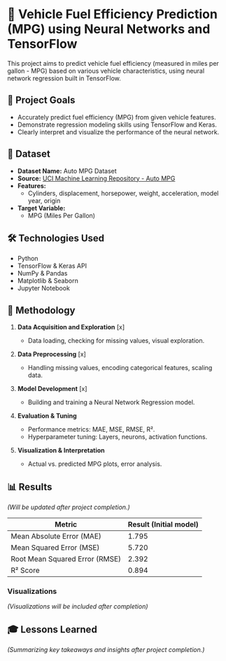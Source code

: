 # 🚗 Vehicle Fuel Efficiency Prediction (MPG) using Neural Networks and TensorFlow

This project aims to predict vehicle fuel efficiency (measured in miles per gallon - MPG) based on various vehicle characteristics, using neural network regression built in TensorFlow.

## 🎯 Project Goals
- Accurately predict fuel efficiency (MPG) from given vehicle features.
- Demonstrate regression modeling skills using TensorFlow and Keras.
- Clearly interpret and visualize the performance of the neural network.

## 📂 Dataset
- **Dataset Name:** Auto MPG Dataset
- **Source:** [UCI Machine Learning Repository - Auto MPG](https://archive.ics.uci.edu/ml/datasets/auto+mpg)
- **Features:**
  - Cylinders, displacement, horsepower, weight, acceleration, model year, origin
- **Target Variable:**
  - MPG (Miles Per Gallon)

## 🛠️ Technologies Used
- Python
- TensorFlow & Keras API
- NumPy & Pandas
- Matplotlib & Seaborn
- Jupyter Notebook
  
## 🚩 Methodology
1. **Data Acquisition and Exploration** [x]
    - Data loading, checking for missing values, visual exploration.
  
2. **Data Preprocessing** [x]
    - Handling missing values, encoding categorical features, scaling data.

3. **Model Development** [x]
    - Building and training a Neural Network Regression model.

4. **Evaluation & Tuning**
    - Performance metrics: MAE, MSE, RMSE, R².
    - Hyperparameter tuning: Layers, neurons, activation functions.

5. **Visualization & Interpretation**
    - Actual vs. predicted MPG plots, error analysis.

## 📊 Results
*(Will be updated after project completion.)*

| Metric | Result (Initial model) |
|--------|--------|
| Mean Absolute Error (MAE) | 1.795 |
| Mean Squared Error (MSE) | 5.720 |
| Root Mean Squared Error (RMSE) | 2.392 |
| R² Score | 0.894 |

### Visualizations
*(Visualizations will be included after completion)*

## 🎓 Lessons Learned
*(Summarizing key takeaways and insights after project completion.)*
